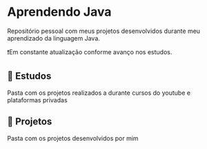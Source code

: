 # Aprendendo Java

Repositório pessoal com meus projetos desenvolvidos durante meu aprendizado da linguagem Java.

❗Em constante atualização conforme avanço nos estudos.

## 📝 Estudos
Pasta com os projetos realizados a durante cursos do youtube e plataformas privadas

## 📁 Projetos
Pasta com os projetos desenvolvidos por mim
